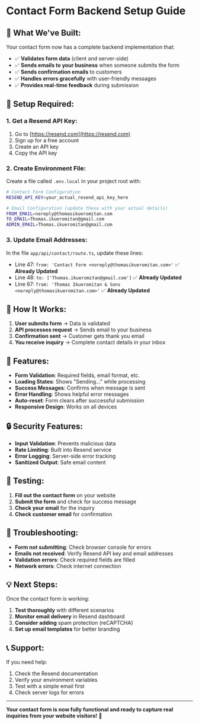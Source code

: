 # Contact Form Backend Setup Guide

## 🚀 **What We've Built:**

Your contact form now has a complete backend implementation that:
- ✅ **Validates form data** (client and server-side)
- ✅ **Sends emails to your business** when someone submits the form
- ✅ **Sends confirmation emails** to customers
- ✅ **Handles errors gracefully** with user-friendly messages
- ✅ **Provides real-time feedback** during submission

## 🔧 **Setup Required:**

### **1. Get a Resend API Key:**
1. Go to [https://resend.com](https://resend.com)
2. Sign up for a free account
3. Create an API key
4. Copy the API key

### **2. Create Environment File:**
Create a file called `.env.local` in your project root with:

```bash
# Contact Form Configuration
RESEND_API_KEY=your_actual_resend_api_key_here

# Email Configuration (update these with your actual details)
FROM_EMAIL=noreply@thomasikueromitan.com
TO_EMAIL=Thomas.ikueromitan@gmail.com
ADMIN_EMAIL=Thomas.ikueromitan@gmail.com
```

### **3. Update Email Addresses:**
In the file `app/api/contact/route.ts`, update these lines:
- Line 47: `from: 'Contact Form <noreply@thomasikueromitan.com>'` ✅ **Already Updated**
- Line 48: `to: ['Thomas.ikueromitan@gmail.com']` ✅ **Already Updated**
- Line 67: `from: 'Thomas Ikueromitan & Sons <noreply@thomasikueromitan.com>'` ✅ **Already Updated**

## 📧 **How It Works:**

1. **User submits form** → Data is validated
2. **API processes request** → Sends email to your business
3. **Confirmation sent** → Customer gets thank you email
4. **You receive inquiry** → Complete contact details in your inbox

## 🎯 **Features:**

- **Form Validation**: Required fields, email format, etc.
- **Loading States**: Shows "Sending..." while processing
- **Success Messages**: Confirms when message is sent
- **Error Handling**: Shows helpful error messages
- **Auto-reset**: Form clears after successful submission
- **Responsive Design**: Works on all devices

## 🔒 **Security Features:**

- **Input Validation**: Prevents malicious data
- **Rate Limiting**: Built into Resend service
- **Error Logging**: Server-side error tracking
- **Sanitized Output**: Safe email content

## 🧪 **Testing:**

1. **Fill out the contact form** on your website
2. **Submit the form** and check for success message
3. **Check your email** for the inquiry
4. **Check customer email** for confirmation

## 🚨 **Troubleshooting:**

- **Form not submitting**: Check browser console for errors
- **Emails not received**: Verify Resend API key and email addresses
- **Validation errors**: Check required fields are filled
- **Network errors**: Check internet connection

## 💡 **Next Steps:**

Once the contact form is working:
1. **Test thoroughly** with different scenarios
2. **Monitor email delivery** in Resend dashboard
3. **Consider adding** spam protection (reCAPTCHA)
4. **Set up email templates** for better branding

## 📞 **Support:**

If you need help:
1. Check the Resend documentation
2. Verify your environment variables
3. Test with a simple email first
4. Check server logs for errors

---

**Your contact form is now fully functional and ready to capture real inquiries from your website visitors!** 🎉
